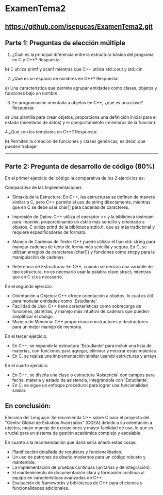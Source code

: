 # ExamenTema2
https://github.com/jsepucas/ExamenTema2.git
------------------------------------------------------------------------------------------------------------------------------------------------------------------------

## Parte 1: Preguntas de elección múltiple 


1. ¿Cuál es la principal diferencia entre la estructura básica del programa en C y C++?
Respuesta:

  b) C utiliza printf y scanf mientras que C++ utiliza std::cout y std::cin.

2. ¿Qué es un espacio de nombres en C++?
Respuesta:

  a) Una característica que permite agrupar entidades como clases, objetos y funciones bajo un nombre.

3. En programación orientada a objetos en C++, ¿qué es una clase?
Respuesta:

  d) Una plantilla para crear objetos, proporciona una definición inicial para el estado (miembros de datos) y el comportamiento (miembros de la función).

4.¿Qué son los templates en C++?
Respuesta:

  b) Permiten la creación de funciones y clases genéricas, es decir, que pueden trabajar

  ---------------------------------------------------------------------------------------------------------------------------------------------------------------------

## Parte 2: Pregunta de desarrollo de código (80%)

En el primer ejercicio del código la comparativa de los 2 ejercicios es: 

Comparativa de las Implementaciones
- Sintaxis de la Estructura: En C++, las estructuras se definen de manera similar a C, pero C++ permite el uso de string directamente, mientras que en C se debe usar char[] para cadenas de caracteres.

- Impresión de Datos: C++ utiliza el operador << y la biblioteca iostream para imprimir, proporcionando un estilo más sencillo y orientado a objetos. C utiliza printf de la biblioteca stdio.h, que es más tradicional y requiere especificadores de formato.

- Manejo de Cadenas de Texto: C++ puede utilizar el tipo std::string para manejar cadenas de texto de forma más sencilla y segura. En C, se utilizan arreglos de caracteres (char[]) y funciones como strcpy para la manipulación de cadenas.

- Referencia de Estructuras: En C++, cuando se declara una variable de tipo estructura, no es necesario usar la palabra clave struct, mientras que en C sí es necesario.

En el segundo ejercicio: 

- Orientación a Objetos: C++ ofrece orientación a objetos, lo cual es útil para modelar entidades como 'Estudiante'.
- Facilidad de Uso: C++ tiene características como sobrecarga de funciones, plantillas, y manejo más intuitivo de cadenas que pueden simplificar el código.
- Manejo de Memoria: C++ proporciona constructores y destructores para un mejor manejo de memoria.

En el tercer ejercicio:

- En C++, se expande la estructura 'Estudiante' para incluir una lista de materias, con funciones para agregar, eliminar y mostrar estas materias.
- En C, se realiza una implementación similar usando estructuras y arrays.


En el cuarto ejercicio:

- En C++, se diseña una clase o estructura 'Asistencia' con campos para fecha, materia y estado de asistencia, integrándola con 'Estudiante'.
- En C, se sigue un enfoque procedural para lograr una funcionalidad similar.

## En conclusión:

Elección del Lenguaje: Se recomienda C++ sobre C para el proyecto del "Centro Global de Estudios Avanzados" (CGEA) debido a su orientación a objetos, mejor manejo de excepciones y mayor facilidad de uso, lo que es crucial para un sistema de gestión académica complejo y escalable.

En cuanto a la recomendación que daría seria añadir estas cosas:

- Planificación detallada de requisitos y funcionalidades.
- Un uso de patrones de diseño modernos para un código robusto y mantenible.
- La implementación de pruebas continuas (unitarias y de integración).
- El mantenimiento de documentación clara y formación continua al equipo en características avanzadas de C++.
- Evaluación de frameworks y bibliotecas de C++ para eficiencia y funcionalidades adicionales.



